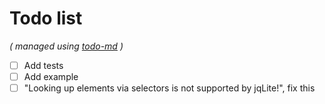 # Todo list

_\( managed using [todo-md](https://github.com/Hypercubed/todo-md) \)_

- [ ] Add tests
- [ ] Add example
- [ ] "Looking up elements via selectors is not supported by jqLite!", fix this
